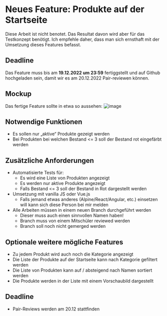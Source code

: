 # Neues Feature: Produkte auf der Startseite
Diese Arbeit ist nicht benotet. Das Resultat davon wird aber für das Testkonzept benötigt. Ich empfehle daher, dass man sich ernsthaft mit der Umsetzung dieses Features befasst.

## Deadline
Das Feature muss bis am **19.12.2022 um 23:59** fertiggstellt und auf Github hochgeladen sein, damit wir es am 20.12.2022 Pair-reviewen können.

## Mockup
Das fertige Feature sollte in etwa so aussehen:
![image](https://user-images.githubusercontent.com/88476449/208101605-54c0c312-f005-421b-85cf-cd9f52d8944d.png)

## Notwendige Funktionen
- Es sollen nur „aktive“ Produkte gezeigt werden
- Bei Produkten bei welchen Bestand <= 3 soll der Bestand rot eingefärbt werden

## Zusätzliche Anforderungen
- Automatisierte Tests für:
  - Es wird eine Liste von Produkten angezeigt
  - Es werden nur aktive Produkte angezeigt
  - Falls Bestand <= 3 soll der Bestand in Rot dargestellt werden
- Umsetzung mit vanilla JS oder Vue.js
  - Falls jemand etwas anderes (Alpine/React/Angular, etc.) einsetzen will kann sich diese Person bei mir melden
- Alle Arbeiten müssen in einem neuen Branch durchgeführt werden
  - Dieser muss auch einen sinnvollen Namen haben!
  - Branch muss von einem Mitschüler reviewed werden
  - Branch soll noch nicht gemerged werden

## Optionale weitere mögliche Features
- Zu jedem Produkt wird auch noch die Kategorie angezeigt
- Die Liste der Produkte auf der Startseite kann nach Kategorie gefiltert werden
- Die Liste von Produkten kann auf / absteigend nach Namen sortiert werden
- Die Produkte werden in der Liste mit einem Vorschaubild dargestellt

## Deadline
- Pair-Reviews werden am 20.12 stattfinden
